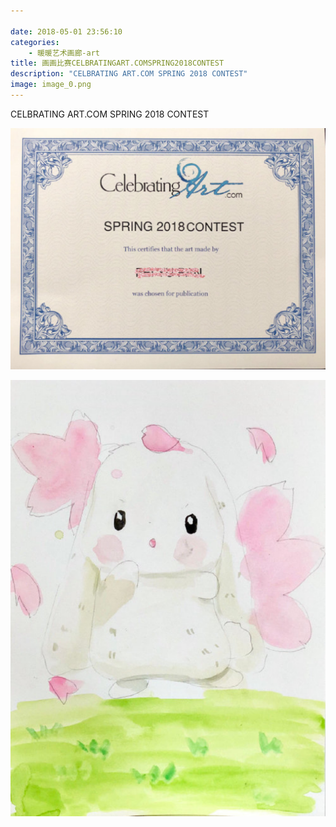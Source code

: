 ```yaml
---

date: 2018-05-01 23:56:10
categories:
    - 暖暖艺术画廊-art
title: 画画比赛CELBRATINGART.COMSPRING2018CONTEST
description: "CELBRATING ART.COM SPRING 2018 CONTEST"
image: image_0.png
---
```


CELBRATING ART.COM SPRING 2018 CONTEST

  


![](image_0.png)

![](image_1.png)